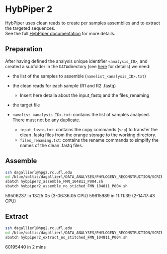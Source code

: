 HybPiper 2
================

HybPiper uses clean reads to create per samples assemblies and to
extract the targeted sequences.  
See the full [HybPiper
documentation](https://github.com/mossmatters/HybPiper/wiki/Full-pipeline-parameters)
for more details.

## Preparation

After having defined the analysis unique identifier `<analysis_ID>`, and
created a subfolder in the `DATA`directory (see
[here](Notes_for_advanced_wf.md) for details) we need:

- the list of the samples to assemble (`namelist_<analysis_ID>.txt`)  

- the clean reads for each sample (R1 and R2 .fastq)

  - Insert here detaila about the input_fastq and the files_renaming

- the target file

- `namelist_<analysis_ID>.txt`: contains the list of samples analysed.
  There must not be any duplicate.

  - `input_fastq.txt`: contains the copy commands (`scp`) to transfer
    the clean .fastq files from the orange storage to the working
    directory.
  - `files_renaming.txt`: contains the rename commands to simplify the
    names of the clean .fastq files.

## Assemble

``` bash
ssh dagallierl@hpg2.rc.ufl.edu
cd /blue/soltis/dagallierl/DATA_ANALYSES/PHYLOGENY_RECONSTRUCTION/SCRIPTS_cluster
sbatch hybpiper2_assemble_FMN_104811_P004.sh
sbatch hybpiper2_assemble_no_stiched_FMN_104811_P004.sh
```

59506237 in 13:25:05 (3-06:36:05 CPU) 59615989 in 11:11:39 (2-14:17:43
CPU)

## Extract

``` bash
ssh dagallierl@hpg2.rc.ufl.edu
cd /blue/soltis/dagallierl/DATA_ANALYSES/PHYLOGENY_RECONSTRUCTION/SCRIPTS_cluster
sbatch hybpiper2_extract_no_stitched_FMN_104811_P004.sh
```

60195440 in 2 mins
